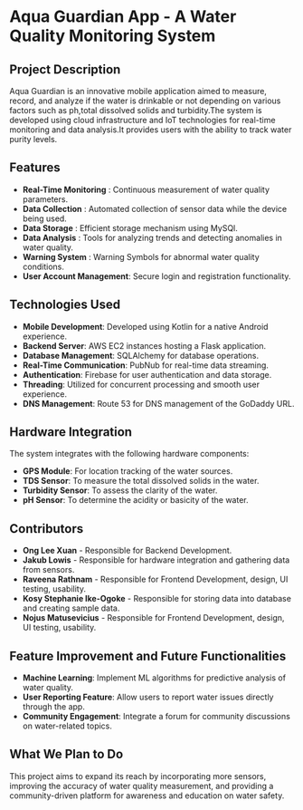 # Aqua Guardian App - A Water Quality Monitoring System

## Project Description
 
Aqua Guardian is an innovative mobile application aimed to measure, record, and analyze if the water is drinkable or not depending on various factors such as ph,total dissolved solids and turbidity.The system is developed using cloud infrastructure and IoT technologies for real-time monitoring and data analysis.It provides users with the ability to track water purity levels.

## Features

- **Real-Time Monitoring** : Continuous measurement of water quality parameters.
- **Data Collection** : Automated collection of sensor data while the device being used.
- **Data Storage** : Efficient storage mechanism using MySQl.
- **Data Analysis** : Tools for analyzing trends and detecting anomalies in water quality.
- **Warning System** : Warning Symbols for abnormal water quality conditions.
- **User Account Management**: Secure login and registration functionality.

## Technologies Used

- **Mobile Development**: Developed using Kotlin for a native Android experience.
- **Backend Server**: AWS EC2 instances hosting a Flask application.
- **Database Management**: SQLAlchemy for database operations.
- **Real-Time Communication**: PubNub for real-time data streaming.
- **Authentication**: Firebase for user authentication and data storage.
- **Threading**: Utilized for concurrent processing and smooth user experience.
- **DNS Management**: Route 53 for DNS management of the GoDaddy URL.

## Hardware Integration

The system integrates with the following hardware components:

- **GPS Module**: For location tracking of the water sources.
- **TDS Sensor**: To measure the total dissolved solids in the water.
- **Turbidity Sensor**: To assess the clarity of the water.
- **pH Sensor**: To determine the acidity or basicity of the water.

## Contributors

- **Ong Lee Xuan** - Responsible for Backend Development.
- **Jakub Lowis** - Responsible for hardware integration and gathering data from sensors.
- **Raveena Rathnam** - Responsible for Frontend Development, design, UI testing, usability.
- **Kosy Stephanie Ike-Ogoke** - Responsible for storing data into database and creating sample data.
- **Nojus Matusevicius** - Responsible for Frontend Development, design, UI testing, usability.

## Feature Improvement and Future Functionalities

- **Machine Learning**: Implement ML algorithms for predictive analysis of water quality.
- **User Reporting Feature**: Allow users to report water issues directly through the app.
- **Community Engagement**: Integrate a forum for community discussions on water-related topics.

## What We Plan to Do

This project aims to expand its reach by incorporating more sensors, improving the accuracy of water quality measurement, and providing a community-driven platform for awareness and education on water safety.

